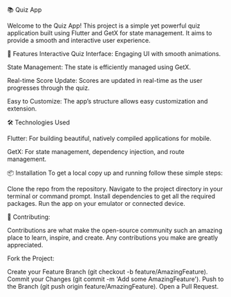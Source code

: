 📚 Quiz App

Welcome to the Quiz App! This project is a simple yet powerful quiz application built using Flutter and GetX for state management. It aims to provide a smooth and interactive user experience.

🚀 Features
Interactive Quiz Interface: Engaging UI with smooth animations.

State Management: The state is efficiently managed using GetX.

Real-time Score Update: Scores are updated in real-time as the user progresses through the quiz.

Easy to Customize: The app’s structure allows easy customization and extension.

🛠️ Technologies Used

Flutter: For building beautiful, natively compiled applications for mobile.

GetX: For state management, dependency injection, and route management.


📦 Installation
To get a local copy up and running follow these simple steps:

Clone the repo from the repository.
Navigate to the project directory in your terminal or command prompt.
Install dependencies to get all the required packages.
Run the app on your emulator or connected device.

🤝 Contributing:

Contributions are what make the open-source community such an amazing place to learn, inspire, and create. Any contributions you make are greatly appreciated.

Fork the Project:

Create your Feature Branch (git checkout -b feature/AmazingFeature).
Commit your Changes (git commit -m 'Add some AmazingFeature').
Push to the Branch (git push origin feature/AmazingFeature).
Open a Pull Request.


